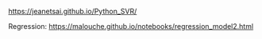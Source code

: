 https://jeanetsai.github.io/Python_SVR/

Regression:
https://malouche.github.io/notebooks/regression_model2.html
